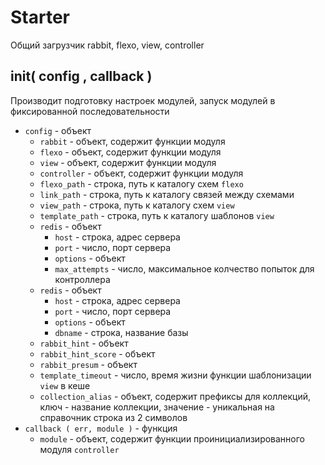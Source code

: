 Starter
=====
Общий загрузчик rabbit, flexo, view, controller



## init( config , callback )
Производит подготовку настроек модулей, запуск модулей в фиксированной последовательности
* ```config``` - объект
    * ```rabbit``` - объект, содержит функции модуля
    * ```flexo``` - объект, содержит функции модуля
    * ```view``` - объект, содержит функции модуля
    * ```controller``` - объект, содержит функции модуля
    * ```flexo_path``` - строка, путь к каталогу схем ```flexo```
    * ```link_path``` - строка, путь к каталогу связей между схемами
    * ```view_path``` - строка, путь к каталогу схем ```view```
    * ```template_path``` - строка, путь к каталогу шаблонов ```view```
    * ```redis``` - объект
        * ```host``` - строка, адрес сервера
        * ```port``` - число, порт сервера
        * ```options``` - объект
        * ```max_attempts``` - число, максимальное колчество попыток для контроллера
    * ```redis``` - объект
        * ```host``` - строка, адрес сервера
        * ```port``` - число, порт сервера
        * ```options``` - объект
        * ```dbname``` - строка, название базы
    * ```rabbit_hint``` - объект
    * ```rabbit_hint_score``` - объект
    * ```rabbit_presum``` - объект
    * ```template_timeout``` - число, время жизни функции шаблонизации ```view``` в кеше
    * ```collection_alias``` - объект, содержит префиксы для коллекций, ключ - название коллекции, значение - уникальная на справочник строка из 2 символов
* ```callback ( err, module )``` - функция
    * ```module``` - объект, содержит функции проинициализированного модуля ```controller```
    
